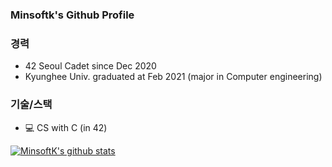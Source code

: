 ### Minsoftk's Github Profile



### 경력
- 42 Seoul Cadet since Dec 2020
- Kyunghee Univ. graduated at Feb 2021 (major in Computer engineering)

### 기술/스택

- 💻 CS with C (in 42)

[![MinsoftK's github stats](https://github-readme-stats.vercel.app/api?username=minsoftk&count_private=true&show_icons=true&theme=buefy&hide=issues,contribs)](https://github.com/anuraghazra/github-readme-stats)
